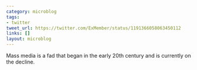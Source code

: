```yaml
---
category: microblog
tags:
- twitter
tweet_url: https://twitter.com/ExMember/status/1191366058063450112
links: []
layout: microblog
---
```

Mass media is a fad that began in the early 20th century and is currently on the decline.

